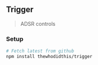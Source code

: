 ## Trigger
> ADSR controls

### Setup
```sh
# Fetch latest from github
npm install thewhodidthis/trigger
```

